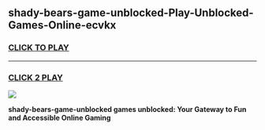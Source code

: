 
## shady-bears-game-unblocked-Play-Unblocked-Games-Online-ecvkx
<h3>
<a href="https://premium76.site?title=shady-bears-game-unblocked&ref=25A">CLICK TO PLAY</a></h3>
<hr>

<h3>
<a href="https://premium76.site?title=shady-bears-game-unblocked&ref=25A">CLICK 2 PLAY</a>
  
</h3>

<a href="https://premium76.site?title=shady-bears-game-unblocked&ref=25A"><img src="https://clearcache.store/games.png"></a>


**shady-bears-game-unblocked games unblocked: Your Gateway to Fun and Accessible Online Gaming**
